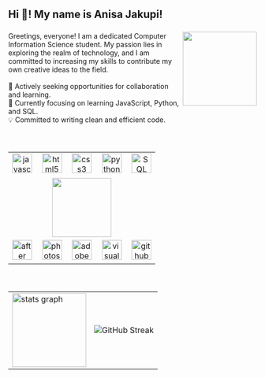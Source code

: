 <h2 align="left">Hi 👋! My name is Anisa Jakupi!</h2>

###

<img align="right" height="150" src="https://i.pinimg.com/564x/a6/dd/50/a6dd501a5fee04cd8e23e91e71f641f2.jpg" />

###

<p align="left">Greetings, everyone! I am a dedicated Computer Information Science student. My passion lies in exploring the realm of technology, and I am committed to increasing my skills to contribute my own creative ideas to the field.<br><br>🚀 Actively seeking opportunities for collaboration and learning.<br>🌱 Currently focusing on learning JavaScript, Python, and SQL.<br>💡 Committed to writing clean and efficient code.<br>

###

<br clear="both">

<!-- Programming Languages & Tools First -->
<div align="center">
  <table>
    <tr>
      <td align="center">
        <img src="https://cdn.jsdelivr.net/gh/devicons/devicon/icons/javascript/javascript-original.svg" height="40" alt="javascript logo" />
        <img width="12" />
        <img src="https://cdn.jsdelivr.net/gh/devicons/devicon/icons/html5/html5-original.svg" height="40" alt="html5 logo" />
        <img width="12" />
        <img src="https://cdn.jsdelivr.net/gh/devicons/devicon/icons/css3/css3-original.svg" height="40" alt="css3 logo" />
        <img width="12" />
        <img src="https://cdn.jsdelivr.net/gh/devicons/devicon/icons/python/python-original.svg" height="40" alt="python logo" />
        <img width="12" />
        <img src="https://cdn.jsdelivr.net/gh/devicons/devicon/icons/mysql/mysql-original.svg" height="40" alt="SQL logo" />
      </td>
    </tr>
    <tr>
      <td align="center">
        <a href="https://github.com/kittinan/spotify-github-profile">
          <img src="https://spotify-github-profile.kittinanx.com/api/view?uid=redboom143&cover_image=true&theme=natemoo-re&show_offline=true&background_color=6600ff&interchange=true&bar_color=c800ff&bar_color_cover=false" height="120" />
        </a>
      </td>
    </tr>
    <tr>
      <td align="center">
        <img src="https://upload.wikimedia.org/wikipedia/commons/1/10/Adobe-After_Effects-icon.png" height="40" alt="after effects logo" />
        <img width="12" />
        <img src="https://upload.wikimedia.org/wikipedia/commons/thumb/9/92/Adobe_Photoshop_CS6_icon.svg/1024px-Adobe_Photoshop_CS6_icon.svg.png?20121205002352" height="40" alt="photoshop logo" />
        <img width="12" />
        <img src="https://upload.wikimedia.org/wikipedia/commons/thumb/d/db/Adobe-Animate-2020-logo.png/640px-Adobe-Animate-2020-logo.png" height="40" alt="adobe animate logo" />
        <img width="12" />
        <img src="https://upload.wikimedia.org/wikipedia/commons/thumb/9/9a/Visual_Studio_Code_1.35_icon.svg/640px-Visual_Studio_Code_1.35_icon.svg.png" height="40" alt="visual studio code logo" />
        <img width="12" />
        <img src="https://upload.wikimedia.org/wikipedia/commons/thumb/9/91/Octicons-mark-github.svg/640px-Octicons-mark-github.svg.png" height="40" alt="github logo" />
      </td>
    </tr>
  </table>
</div>

###

<br>

<!-- GitHub Stats Below -->
<div align="center">
  <table>
    <tr>
      <td>
        <img src="https://github-readme-stats.vercel.app/api?username=AnisaAJ&hide_title=false&hide_rank=false&show_icons=true&include_all_commits=true&count_private=true&disable_animations=false&theme=buefy&locale=en&hide_border=false" height="150" alt="stats graph" />
      </td>
      <td>
        <img src="https://streak-stats.demolab.com?user=AnisaAJ&theme=buefy" alt="GitHub Streak" />
      </td>
    </tr>
  </table>
</div>
